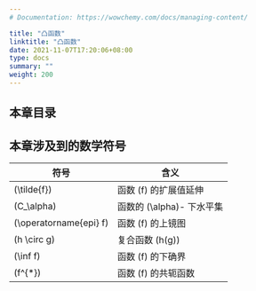 ```yaml
---
# Documentation: https://wowchemy.com/docs/managing-content/

title: "凸函数"
linktitle: "凸函数"
date: 2021-11-07T17:20:06+08:00
type: docs
summary: ""
weight: 200
---
```


<!--more-->

## 本章目录

## 本章涉及到的数学符号

| 符号                   | 含义                      |
| ---------------------- | ------------------------- |
| \(\tilde{f}\)            | 函数 \(f\) 的扩展值延伸     |
| \(C_\alpha\)             | 函数的 \(\alpha\)- 下水平集 |
| \(\operatorname{epi} f\) | 函数 \(f\) 的上镜图         |
| \(h \circ g\)            | 复合函数 \(h(g)\)           |
| \(\inf f\)               | 函数 \(f\) 的下确界         |
| \(f^{*}\)               | 函数 \(f\) 的共轭函数       |

